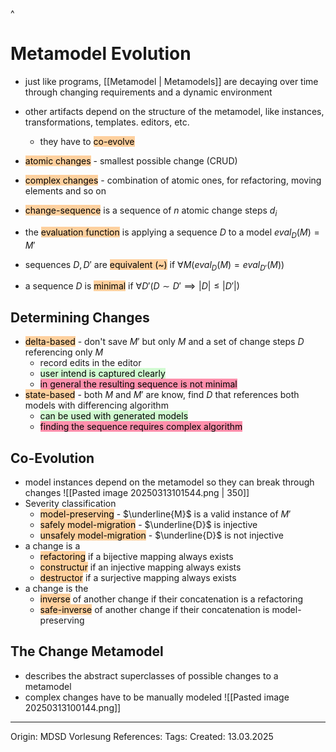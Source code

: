 ^
# Metamodel Evolution

- just like programs, [[Metamodel | Metamodels]] are decaying over time through changing requirements and a dynamic environment
- other artifacts depend on the structure of the metamodel, like instances, transformations, templates. editors, etc.
	- they have to <mark style="background: #FFB86CA6;">co-evolve</mark>

- <mark style="background: #FFB86CA6;">atomic changes</mark> - smallest possible change (CRUD)
- <mark style="background: #FFB86CA6;">complex changes</mark> - combination of atomic ones, for refactoring, moving elements and so on

- <mark style="background: #FFB86CA6;">change-sequence</mark> is a sequence of $n$ atomic change steps $d_i$
- the <mark style="background: #FFB86CA6;">evaluation function</mark> is applying a sequence $D$ to a model $eval_D(M) = M'$
- sequences $D, D'$ are <mark style="background: #FFB86CA6;">equivalent (~)</mark> if $\forall M (eval_D(M) = eval_{D'}(M))$
- a sequence $D$ is <mark style="background: #FFB86CA6;">minimal</mark> if $\forall D'(D \sim D' \implies |D| \leq |D'|)$

## Determining Changes

- <mark style="background: #FFB86CA6;">delta-based</mark> - don't save $M'$ but only $M$ and a set of change steps $D$ referencing only $M$
	- record edits in the editor
	- <mark style="background: #BBFABBA6;">user intend is captured clearly</mark>
	- <mark style="background: #FF5582A6;">in general the resulting sequence is not minimal</mark>
- <mark style="background: #FFB86CA6;">state-based</mark> - both $M$ and $M'$ are know, find $D$ that references both models with differencing algorithm
	- <mark style="background: #BBFABBA6;">can be used with generated models</mark>
	- <mark style="background: #FF5582A6;">finding the sequence requires complex algorithm</mark>

## Co-Evolution

- model instances depend on the metamodel so they can break through changes
![[Pasted image 20250313101544.png | 350]]
- Severity classification
	- <mark style="background: #FFB86CA6;">model-preserving</mark> - $\underline{M}$ is a valid instance of $M'$
	- <mark style="background: #FFB86CA6;">safely model-migration</mark> - $\underline{D}$ is injective
	- <mark style="background: #FFB86CA6;">unsafely model-migration</mark> - $\underline{D}$ is not injective
- a change is a
	- <mark style="background: #FFB86CA6;">refactoring</mark> if a bijective mapping always exists
	- <mark style="background: #FFB86CA6;">constructur</mark> if an injective mapping always exists
	- <mark style="background: #FFB86CA6;">destructor</mark> if a surjective mapping always exists
- a change is the 
	- <mark style="background: #FFB86CA6;">inverse</mark> of another change if their concatenation is a refactoring
	- <mark style="background: #FFB86CA6;">safe-inverse</mark> of another change if their concatenation is model-preserving
## The Change Metamodel

- describes the abstract superclasses of possible changes to a metamodel
- complex changes have to be manually modeled
![[Pasted image 20250313100144.png]]

---

Origin: MDSD Vorlesung
References: 
Tags: 
Created: 13.03.2025

